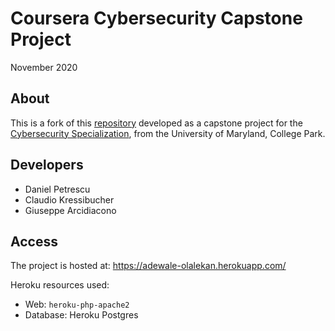 # Coursera Cybersecurity Capstone Project

November 2020

## About

This is a fork of this [repository](https://github.com/dpet23/coursera-security-capstone-test) developed as a capstone project for the [Cybersecurity Specialization](https://www.coursera.org/learn/cyber-security-capstone), from the University of Maryland, College Park.

## Developers

* Daniel Petrescu
* Claudio Kressibucher
* Giuseppe Arcidiacono

## Access

The project is hosted at: https://adewale-olalekan.herokuapp.com/

Heroku resources used:

* Web: `heroku-php-apache2`
* Database: Heroku Postgres
